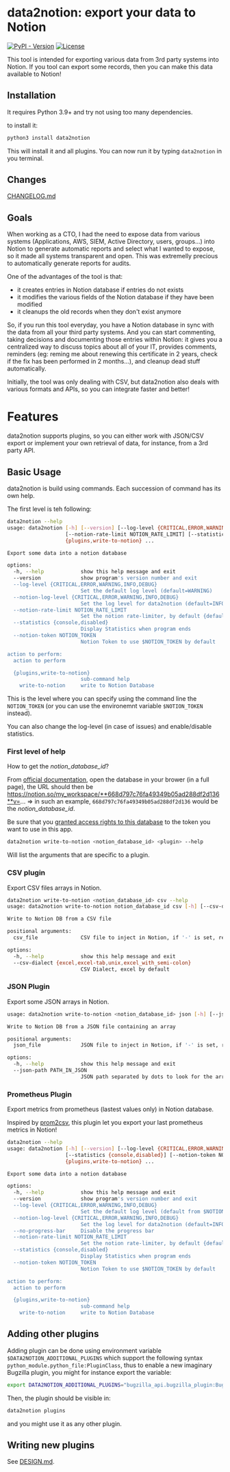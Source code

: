 # data2notion: export your data to Notion

[![PyPI - Version](https://img.shields.io/pypi/v/data2notion)](https://pypi.org/project/data2notion/)
[![License](https://img.shields.io/pypi/l/data2notion)](https://raw.githubusercontent.com/pierresouchay/data2notion/main/LICENSE)

This tool is intended for exporting various data from 3rd party systems
into Notion. If you tool can export some records, then you can make this data available to Notion!

## Installation

It requires Python 3.9+ and try not using too many dependencies.

to install it:

```bash
python3 install data2notion
```

This will install it and all plugins. You can now run it by typing `data2notion` in you terminal.

## Changes

[CHANGELOG.md](https://github.com/pierresouchay/data2notion/blob/main/CHANGELOG.md)

## Goals

When working as a CTO, I had the need to expose data from various systems (Applications, AWS, SIEM, Active Directory, users, groups...)
into Notion to generate automatic reports and select what I wanted to expose, so it made all systems transparent and open.
This was extremelly precious to automatically generate reports for audits.

One of the advantages of the tool is that:

 - it creates entries in Notion database if entries do not exists
 - it modifies the various fields of the Notion database if they have been modified
 - it cleanups the old records when they don't exist anymore

So, if you run this tool everyday, you have a Notion database in sync with the data from all your third party systems.
And you can start commenting, taking decisions and documenting those entries within Notion: it gives you a centralized
way to discuss topics about all of your IT, provides comments, reminders (eg: reming me about renewing this certificate
in 2 years, check if the fix has been performed in 2 months...), and cleanup dead stuff automatically.

Initially, the tool was only dealing with CSV, but data2notion also deals with various formats and APIs, so you can
integrate faster and better!

# Features

data2notion supports plugins, so you can either work with JSON/CSV export or implement your own retrieval of data, for instance,
from a 3rd party API.

## Basic Usage

data2notion is build using commands. Each succession of command has its own help.

The first level is teh following:

```bash
data2notion --help
usage: data2notion [-h] [--version] [--log-level {CRITICAL,ERROR,WARNING,INFO,DEBUG}] [--notion-log-level {CRITICAL,ERROR,WARNING,INFO,DEBUG}]
                   [--notion-rate-limit NOTION_RATE_LIMIT] [--statistics {console,disabled}] [--notion-token NOTION_TOKEN]
                   {plugins,write-to-notion} ...

Export some data into a notion database

options:
  -h, --help            show this help message and exit
  --version             show program's version number and exit
  --log-level {CRITICAL,ERROR,WARNING,INFO,DEBUG}
                        Set the default log level (default=WARNING)
  --notion-log-level {CRITICAL,ERROR,WARNING,INFO,DEBUG}
                        Set the log level for data2notion (default=INFO)
  --notion-rate-limit NOTION_RATE_LIMIT
                        Set the notion rate-limiter, by default {default_rate_limit} (3 requests/sec, 100 initial bucket size)
  --statistics {console,disabled}
                        Display Statistics when program ends
  --notion-token NOTION_TOKEN
                        Notion Token to use $NOTION_TOKEN by default

action to perform:
  action to perform

  {plugins,write-to-notion}
                        sub-command help
    write-to-notion     write to Notion Database
```

This is the level where you can specify using the command line the `NOTION_TOKEN` (or you can use the environemnt variable `$NOTION_TOKEN` instead).

You can also change the log-level (in case of issues) and enable/disable statistics.

### First level of help

How to get the _notion_database_id_?

From [official documentation](https://developers.notion.com/reference/retrieve-a-database), open the database in your brower (in a full page),
the URL should then be https://notion.so/my_workspace/**668d797c76fa49349b05ad288df2d136**v=... => in such an example, `668d797c76fa49349b05ad288df2d136`
would be the _notion_database_id_.

Be sure that you [granted access rights to this database](https://www.notion.so/help/add-and-manage-connections-with-the-api#add-connections-to-pages)
to the token you want to use in this app.


```bash
data2notion write-to-notion <notion_database_id> <plugin> --help
```

Will list the arguments that are specific to a plugin.

### CSV plugin

Export CSV files arrays in Notion.

```bash
data2notion write-to-notion <notion_database_id> csv --help
usage: data2notion write-to-notion notion_database_id csv [-h] [--csv-dialect {excel,excel-tab,unix,excel_with_semi-colon}] csv_file

Write to Notion DB from a CSV file

positional arguments:
  csv_file              CSV file to inject in Notion, if '-' is set, read from stdin

options:
  -h, --help            show this help message and exit
  --csv-dialect {excel,excel-tab,unix,excel_with_semi-colon}
                        CSV Dialect, excel by default
```

### JSON Plugin

Export some JSON arrays in Notion.

```bash
usage: data2notion write-to-notion <notion_database_id> json [-h] [--json-path PATH_IN_JSON] json_file

Write to Notion DB from a JSON file containing an array

positional arguments:
  json_file             JSON file to inject in Notion, if '-' is set, read from stdin

options:
  -h, --help            show this help message and exit
  --json-path PATH_IN_JSON
                        JSON path separated by dots to look for the array, example: calendar.appointments
```

### Prometheus Plugin

Export metrics from prometheus (lastest values only) in Notion database.

Inspired by [prom2csv](https://pypi.org/project/prom2csv/), this plugin let you export your last prometheus metrics in Notion!

```bash
data2notion --help
usage: data2notion [-h] [--version] [--log-level {CRITICAL,ERROR,WARNING,INFO,DEBUG}] [--notion-log-level {CRITICAL,ERROR,WARNING,INFO,DEBUG}] [--no-progress-bar] [--notion-rate-limit NOTION_RATE_LIMIT]
                   [--statistics {console,disabled}] [--notion-token NOTION_TOKEN]
                   {plugins,write-to-notion} ...

Export some data into a notion database

options:
  -h, --help            show this help message and exit
  --version             show program's version number and exit
  --log-level {CRITICAL,ERROR,WARNING,INFO,DEBUG}
                        Set the default log level (default from $NOTION_LOG_LEVEL=WARNING)
  --notion-log-level {CRITICAL,ERROR,WARNING,INFO,DEBUG}
                        Set the log level for data2notion (default=INFO)
  --no-progress-bar     Disable the progress bar
  --notion-rate-limit NOTION_RATE_LIMIT
                        Set the notion rate-limiter, by default {default_rate_limit} (3 requests/sec, 100 initial bucket size)
  --statistics {console,disabled}
                        Display Statistics when program ends
  --notion-token NOTION_TOKEN
                        Notion Token to use $NOTION_TOKEN by default

action to perform:
  action to perform

  {plugins,write-to-notion}
                        sub-command help
    write-to-notion     write to Notion Database
```


## Adding other plugins


Adding plugin can be done using environment variable `$DATA2NOTION_ADDITIONAL_PLUGINS` which support the
following syntax `python_module.python_file:PluginClass`, thus to enable a new imaginary Bugzilla plugin, you might for instance
export the variable:

```bash
export DATA2NOTION_ADDITIONAL_PLUGINS="bugzilla_api.bugzilla_plugin:BugzillPlugin"
```

Then, the plugin should be visible in:
```bash
data2notion plugins
```

and you might use it as any other plugin.

## Writing new plugins

See [DESIGN.md](https://github.com/pierresouchay/data2notion/blob/main/DESIGN.md).

